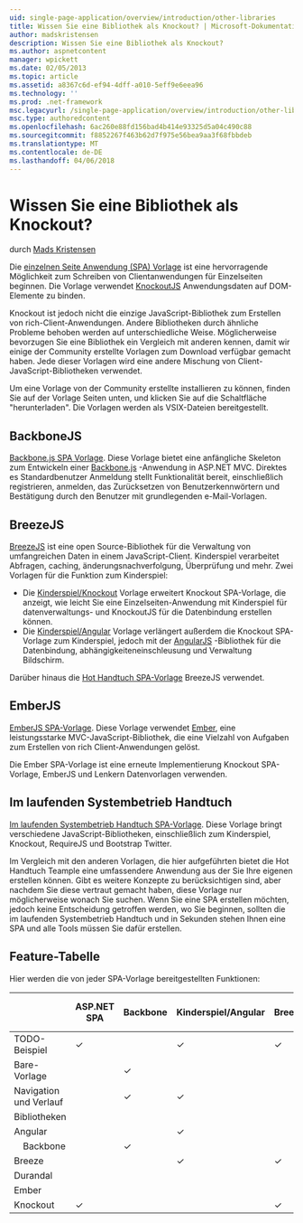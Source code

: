 ```yaml
---
uid: single-page-application/overview/introduction/other-libraries
title: Wissen Sie eine Bibliothek als Knockout? | Microsoft-Dokumentation
author: madskristensen
description: Wissen Sie eine Bibliothek als Knockout?
ms.author: aspnetcontent
manager: wpickett
ms.date: 02/05/2013
ms.topic: article
ms.assetid: a8367c6d-ef94-4dff-a010-5eff9e6eea96
ms.technology: ''
ms.prod: .net-framework
msc.legacyurl: /single-page-application/overview/introduction/other-libraries
msc.type: authoredcontent
ms.openlocfilehash: 6ac260e88fd156bad4b414e93325d5a04c490c88
ms.sourcegitcommit: f8852267f463b62d7f975e56bea9aa3f68fbbdeb
ms.translationtype: MT
ms.contentlocale: de-DE
ms.lasthandoff: 04/06/2018
---
```

<a name="know-a-library-other-than-knockout"></a>Wissen Sie eine Bibliothek als Knockout?
====================
durch [Mads Kristensen](https://github.com/madskristensen)

Die [einzelnen Seite Anwendung (SPA) Vorlage](knockoutjs-template.md) ist eine hervorragende Möglichkeit zum Schreiben von Clientanwendungen für Einzelseiten beginnen. Die Vorlage verwendet [KnockoutJS](http://knockoutjs.com/) Anwendungsdaten auf DOM-Elemente zu binden.

Knockout ist jedoch nicht die einzige JavaScript-Bibliothek zum Erstellen von rich-Client-Anwendungen. Andere Bibliotheken durch ähnliche Probleme behoben werden auf unterschiedliche Weise. Möglicherweise bevorzugen Sie eine Bibliothek ein Vergleich mit anderen kennen, damit wir einige der Community erstellte Vorlagen zum Download verfügbar gemacht haben. Jede dieser Vorlagen wird eine andere Mischung von Client-JavaScript-Bibliotheken verwendet.

Um eine Vorlage von der Community erstellte installieren zu können, finden Sie auf der Vorlage Seiten unten, und klicken Sie auf die Schaltfläche "herunterladen". Die Vorlagen werden als VSIX-Dateien bereitgestellt.

## <a name="backbonejs"></a>BackboneJS

[Backbone.js SPA Vorlage](../templates/backbonejs-template.md). Diese Vorlage bietet eine anfängliche Skeleton zum Entwickeln einer [Backbone.js](http://backbonejs.org/) -Anwendung in ASP.NET MVC. Direktes es Standardbenutzer Anmeldung stellt Funktionalität bereit, einschließlich registrieren, anmelden, das Zurücksetzen von Benutzerkennwörtern und Bestätigung durch den Benutzer mit grundlegenden e-Mail-Vorlagen.

## <a name="breezejs"></a>BreezeJS

[BreezeJS](http://www.breezejs.com/?utm_source=ms-spa) ist eine open Source-Bibliothek für die Verwaltung von umfangreichen Daten in einem JavaScript-Client. Kinderspiel verarbeitet Abfragen, caching, änderungsnachverfolgung, Überprüfung und mehr. Zwei Vorlagen für die Funktion zum Kinderspiel:

- Die [Kinderspiel/Knockout](../templates/breezeknockout-template.md) Vorlage erweitert Knockout SPA-Vorlage, die anzeigt, wie leicht Sie eine Einzelseiten-Anwendung mit Kinderspiel für datenverwaltungs- und KnockoutJS für die Datenbindung erstellen können.
- Die [Kinderspiel/Angular](../templates/breezeangular-template.md) Vorlage verlängert außerdem die Knockout SPA-Vorlage zum Kinderspiel, jedoch mit der [AngularJS](http://angularjs.org) -Bibliothek für die Datenbindung, abhängigkeiteneinschleusung und Verwaltung Bildschirm.

Darüber hinaus die [Hot Handtuch SPA-Vorlage](../templates/hottowel-template.md) BreezeJS verwendet.

## <a name="emberjs"></a>EmberJS

[EmberJS SPA-Vorlage](../templates/emberjs-template.md). Diese Vorlage verwendet [Ember](http://emberjs.com/), eine leistungsstarke MVC-JavaScript-Bibliothek, die eine Vielzahl von Aufgaben zum Erstellen von rich Client-Anwendungen gelöst.

Die Ember SPA-Vorlage ist eine erneute Implementierung Knockout SPA-Vorlage, EmberJS und Lenkern Datenvorlagen verwenden.

## <a name="hot-towel"></a>Im laufenden Systembetrieb Handtuch

[Im laufenden Systembetrieb Handtuch SPA-Vorlage](../templates/hottowel-template.md). Diese Vorlage bringt verschiedene JavaScript-Bibliotheken, einschließlich zum Kinderspiel, Knockout, RequireJS und Bootstrap Twitter.

Im Vergleich mit den anderen Vorlagen, die hier aufgeführten bietet die Hot Handtuch Teample eine umfassendere Anwendung aus der Sie Ihre eigenen erstellen können. Gibt es weitere Konzepte zu berücksichtigen sind, aber nachdem Sie diese vertraut gemacht haben, diese Vorlage nur möglicherweise wonach Sie suchen. Wenn Sie eine SPA erstellen möchten, jedoch keine Entscheidung getroffen werden, wo Sie beginnen, sollten die im laufenden Systembetrieb Handtuch und in Sekunden stehen Ihnen eine SPA und alle Tools müssen Sie dafür erstellen.

## <a name="feature-table"></a>Feature-Tabelle

Hier werden die von jeder SPA-Vorlage bereitgestellten Funktionen:


|                        | ASP.NET SPA | Backbone | Kinderspiel/Angular | Breeze/KO |  Ember   | Im laufenden Systembetrieb Handtuch |
|------------------------|-------------|----------|----------------|-----------|----------|-----------|
|      TODO-Beispiel       |  &#10003;   |          |    &#10003;    | &#10003;  | &#10003; |           |
|     Bare-Vorlage      |             | &#10003; |                |           |          | &#10003;  |
| Navigation und Verlauf |             | &#10003; |    &#10003;    |           | &#10003; | &#10003;  |
|        Bibliotheken        |             |          |                |           |          |           |
|        Angular         |             |          |    &#10003;    |           |          |           |
|    &#8195;Backbone     |             | &#10003; |                |           |          |           |
|         Breeze         |             |          |    &#10003;    | &#10003;  |          | &#10003;  |
|        Durandal        |             |          |                |           |          | &#10003;  |
|         Ember          |             |          |                |           | &#10003; |           |
|        Knockout        |  &#10003;   |          |                | &#10003;  |          | &#10003;  |

